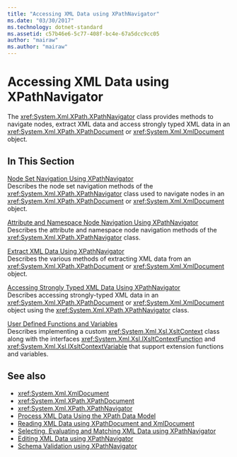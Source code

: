 ```yaml
---
title: "Accessing XML Data using XPathNavigator"
ms.date: "03/30/2017"
ms.technology: dotnet-standard
ms.assetid: c57b46e6-5c77-408f-bc4e-67a5dcc9cc05
author: "mairaw"
ms.author: "mairaw"
---
```

# Accessing XML Data using XPathNavigator
The <xref:System.Xml.XPath.XPathNavigator> class provides methods to navigate nodes, extract XML data and access strongly typed XML data in an <xref:System.Xml.XPath.XPathDocument> or <xref:System.Xml.XmlDocument> object.  
  
## In This Section  
 [Node Set Navigation Using XPathNavigator](../../../../docs/standard/data/xml/node-set-navigation-using-xpathnavigator.md)  
 Describes the node set navigation methods of the <xref:System.Xml.XPath.XPathNavigator> class used to navigate nodes in an <xref:System.Xml.XPath.XPathDocument> or <xref:System.Xml.XmlDocument> object.  
  
 [Attribute and Namespace Node Navigation Using XPathNavigator](../../../../docs/standard/data/xml/attribute-and-namespace-node-navigation-using-xpathnavigator.md)  
 Describes the attribute and namespace node navigation methods of the <xref:System.Xml.XPath.XPathNavigator> class.  
  
 [Extract XML Data Using XPathNavigator](../../../../docs/standard/data/xml/extract-xml-data-using-xpathnavigator.md)  
 Describes the various methods of extracting XML data from an <xref:System.Xml.XPath.XPathDocument> or <xref:System.Xml.XmlDocument> object.  
  
 [Accessing Strongly Typed XML Data Using XPathNavigator](../../../../docs/standard/data/xml/accessing-strongly-typed-xml-data-using-xpathnavigator.md)  
 Describes accessing strongly-typed XML data in an <xref:System.Xml.XPath.XPathDocument> or <xref:System.Xml.XmlDocument> object using the <xref:System.Xml.XPath.XPathNavigator> class.  
  
 [User Defined Functions and Variables](../../../../docs/standard/data/xml/user-defined-functions-and-variables.md)  
 Describes implementing a custom <xref:System.Xml.Xsl.XsltContext> class along with the interfaces <xref:System.Xml.Xsl.IXsltContextFunction> and <xref:System.Xml.Xsl.IXsltContextVariable> that support extension functions and variables.  
  
## See also

- <xref:System.Xml.XmlDocument>
- <xref:System.Xml.XPath.XPathDocument>
- <xref:System.Xml.XPath.XPathNavigator>
- [Process XML Data Using the XPath Data Model](../../../../docs/standard/data/xml/process-xml-data-using-the-xpath-data-model.md)
- [Reading XML Data using XPathDocument and XmlDocument](../../../../docs/standard/data/xml/reading-xml-data-using-xpathdocument-and-xmldocument.md)
- [Selecting, Evaluating and Matching XML Data using XPathNavigator](../../../../docs/standard/data/xml/selecting-evaluating-and-matching-xml-data-using-xpathnavigator.md)
- [Editing XML Data using XPathNavigator](../../../../docs/standard/data/xml/editing-xml-data-using-xpathnavigator.md)
- [Schema Validation using XPathNavigator](../../../../docs/standard/data/xml/schema-validation-using-xpathnavigator.md)

